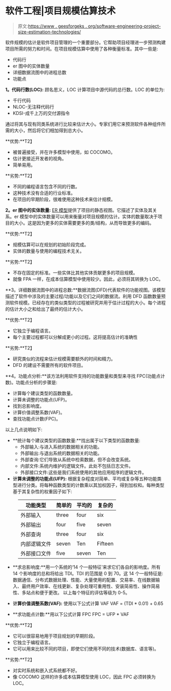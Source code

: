 # 软件工程|项目规模估算技术

> 原文:[https://www . geesforgeks . org/software-engineering-project-size-estimation-technologies/](https://www.geeksforgeeks.org/software-engineering-project-size-estimation-techniques/)

软件规模的估计是软件项目管理的一个重要部分。它帮助项目经理进一步预测构建项目所需的努力和时间。在项目规模估算中使用了各种衡量标准。其中一些是:

*   代码行
*   er 图中的实体数量
*   详细数据流图中的进程总数
*   功能点

**1。代码行数(LOC):** 顾名思义，LOC 计算项目中源代码的总行数。LOC 的单位为:

*   千行代码
*   NLOC-无注释代码行
*   KDSI-成千上万的交付源指令

通过将其与现有同类系统进行比较来估计大小。专家们用它来预测软件各种组件所需的大小，然后将它们相加得到总大小。

**优势:**T2】

*   被普遍接受，并在许多模型中使用，如 COCOMO。
*   估计更接近开发者的视角。
*   简单易用。

**劣势:**T2】

*   不同的编程语言包含不同的行数。
*   这种技术没有合适的行业标准。
*   在项目的早期阶段，很难使用这种技术来估计规模。

**2。er 图中的实体数量:** [ER 模型](https://www.geeksforgeeks.org/database-management-system-er-model/)提供了项目的静态视图。它描述了实体及其关系。er 模型中的实体数量可以用来衡量对项目规模的估计。实体的数量取决于项目的大小。这是因为更多的实体需要更多的类/结构，从而导致更多的编码。

**优势:**T2】

*   规模估算可以在规划的初始阶段完成。
*   实体的数量与使用的编程技术无关。

**劣势:**T2】

*   不存在固定的标准。一些实体比其他实体贡献更多的项目规模。
*   就像 FPA 一样，在成本估算模型中使用较少。因此，必须将其转换为 LOC。

**3。详细数据流图中的进程总数:**数据流图(DFD)代表软件的功能视图。该模型描述了软件中涉及的主要过程/功能以及它们之间的数据流。利用 DFD 函数数量预测软件规模。已经存在的类似类型的过程被研究并用于估计过程的大小。每个进程的估计大小之和给出了最终的估计大小。

**优势:**T2】

*   它独立于编程语言。
*   每个主要过程都可以分解成更小的过程。这将提高估计的准确性

**劣势:**T2】

*   研究类似的流程来估计规模需要额外的时间和精力。
*   DFD 的建设不需要所有的软件项目。

**4。功能点分析:**该方法利用软件支持的功能数量和类型来寻找 FPC(功能点计数)。功能点分析的步骤是:

*   计算每个建议类型的函数数量。
*   计算未调整的功能点(UFP)。
*   找到总影响度。
*   计算价值调整系数(VAF)。
*   查找功能点计数(FPC)。

以上几点说明如下:

*   **统计每个建议类型的函数数量:**找出属于以下类型的函数数量:
    *   外部输入:与进入系统的数据相关的功能。
    *   外部输出:与退出系统的数据相关的功能。
    *   外部查询:它们导致从系统中检索数据，但不会改变系统。
    *   内部文件:系统内维护的逻辑文件。此处不包括日志文件。
    *   外部接口文件:这些是我们系统使用的其他应用程序的逻辑文件。
*   **计算未调整的功能点(UFP):** 根据复杂程度对简单、平均或复杂等五种功能类型进行分类。将每种函数类型的计数乘以其加权因子，得到加权和。每种类型基于其复杂性的权重因子如下:

<figure class="table">

| 功能类型 | 简单的 | 平均的 | 复杂的 |
| --- | --- | --- | --- |
| 外部输入 | three | four | six |
| 外部输出 | four | five | seven |
| 外部查询 | three | four | six |
| 内部逻辑文件 | seven | Ten | Fifteen |
| 外部接口文件 | five | seven | Ten |

</figure>

*   **求总影响度:**用一个系统的‘14 个一般特征’来求它们各自的影响度。所有 14 个影响度的总和将给出 TDI。TDI 的范围是 0 到 70。这 14 个一般特征是:数据通信、分布式数据处理、性能、大量使用的配置、交易率、在线数据输入、最终用户效率、在线更新、复杂处理可重用性、安装简易性、操作简易性、多站点和便于更改。
    以上每个特征的评估等级为 0-5。

*   **计算价值调整系数(VAF):** 使用以下公式计算 VAF
    VAF = (TDI * 0.01) + 0.65

*   **求功能点计数:**用以下公式计算 FPC
    FPC = UFP * VAF

**优势:**T2】

*   它可以很容易地用于项目规划的早期阶段。
*   它独立于编程语言。
*   它可以用来比较不同的项目，即使它们使用不同的技术(数据库、语言等)。

**劣势:**T2】

*   对实时系统和嵌入式系统都不好。
*   像 COCOMO 这样的许多成本估算模型使用 LOC，因此 FPC 必须转换为 LOC。